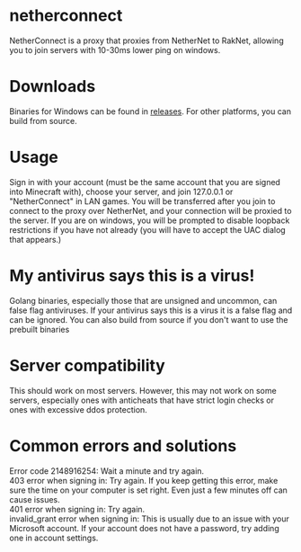 # netherconnect
NetherConnect is a proxy that proxies from NetherNet to RakNet, allowing you to join servers with 10-30ms lower ping on windows.

# Downloads
Binaries for Windows can be found in [releases](https://github.com/GameParrot/netherconnect/releases). For other platforms, you can build from source.

# Usage
Sign in with your account (must be the same account that you are signed into Minecraft with), choose your server, and join 127.0.0.1 or "NetherConnect" in LAN games. You will be transferred after you join to connect to the proxy over NetherNet, and your connection will be proxied to the server. If you are on windows, you will be prompted to disable loopback restrictions if you have not already (you will have to accept the UAC dialog that appears.)

# My antivirus says this is a virus!
Golang binaries, especially those that are unsigned and uncommon, can false flag antiviruses. If your antivirus says this is a virus it is a false flag and can be ignored. You can also build from source if you don't want to use the prebuilt binaries

# Server compatibility
This should work on most servers. However, this may not work on some servers, especially ones with anticheats that have strict login checks or ones with excessive ddos protection.

# Common errors and solutions
Error code 2148916254: Wait a minute and try again.  
403 error when signing in: Try again. If you keep getting this error, make sure the time on your computer is set right. Even just a few minutes off can cause issues.  
401 error when signing in: Try again.  
invalid_grant error when signing in: This is usually due to an issue with your Microsoft account. If your account does not have a password, try adding one in account settings.
